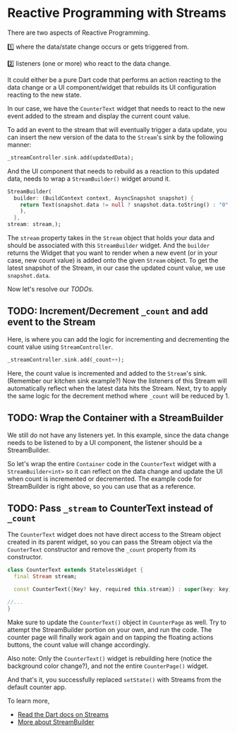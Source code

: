 # Reactive Programming with Streams

There are two aspects of Reactive Programming.

1️⃣ where the data/state change occurs or gets triggered from.

2️⃣ listeners (one or more) who react to the data change.

It could either be a pure Dart code that performs an action reacting to the data change or a UI
component/widget that rebuilds its UI configuration reacting to the new state.

In our case, we have the `CounterText` widget that needs to react to the new event added to the stream
and display the current count value.

To add an event to the stream that will eventually trigger a data update, you can insert the new version of the data to the `Stream`'s sink by the following
manner:

```dart
_streamController.sink.add(updatedData);
```

And the UI component that needs to rebuild as a reaction to this updated data, needs to wrap a
`StreamBuilder()` widget around it.

```dart
StreamBuilder(
  builder: (BuildContext context, AsyncSnapshot snapshot) {
    return Text(snapshot.data != null ? snapshot.data.toString() : "0",
    ),
  },
stream: stream,);
```

The `stream` property takes in the `Stream` object that holds your data and should be associated with
this `StreamBuilder` widget. And the ``builder`` returns the Widget that you want to render when
a new event (or in your case, new count value) is added onto the given `Stream` object. To get the latest snapshot of the Stream, in our case the updated
count value, we use `snapshot.data`.

Now let's resolve our *TODOs*.

## TODO: Increment/Decrement `_count` and add event to the Stream
Here, is where you can add the logic for incrementing and decrementing the count value using `StreamController`.

```dart
_streamController.sink.add(_count++);
```
Here, the count value is incremented and added to the `Stream`'s sink. (Remember our kitchen sink example?) Now the listeners of
this Stream will automatically reflect when the latest data hits the Stream. Next, try to apply the same logic
for the decrement method where `_count` will be reduced by 1.

## TODO: Wrap the Container with a StreamBuilder
We still do not have any listeners yet. In this example, since the data change needs to be listened to by a UI component, the listener should be a StreamBuilder. 

So let's wrap the entire `Container` code in the `CounterText` widget with a `StreamBuilder<int>`
so it can reflect on the data change and update the UI when count is incremented or decremented. The
example code for StreamBuilder is right above, so you can use that as a reference.

## TODO: Pass `_stream` to CounterText instead of `_count`
The `CounterText` widget does not have direct access to the Stream object created in its parent
widget, so you can pass the Stream object via the `CounterText` constructor and remove the `_count` property from its constructor.

```dart
class CounterText extends StatelessWidget {
  final Stream stream;

  const CounterText({Key? key, required this.stream}) : super(key: key);

//...
}
```

Make sure to update the `CounterText()` object in `CounterPage` as well. Try to attempt the StreamBuilder portion on your own, and
run the code. The counter page will finally work again and on tapping the floating actions buttons, the count value will change accordingly.

Also note: Only the `CounterText()` widget is rebuilding here (notice the background color change?),
and not the entire `CounterPage()` widget.

And that's it, you successfully replaced `setState()` with Streams from the default counter app. 

To learn more, 
* [Read the Dart docs on Streams](https://dart.dev/tutorials/language/streams)
* [More about StreamBuilder](https://api.flutter.dev/flutter/widgets/StreamBuilder-class.html)

